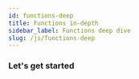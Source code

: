 ```yaml
---
id: functions-deep
title: Functions in-depth
sidebar_label: Functions deep dive
slug: /js/functions-deep
---
```


### Let's get started